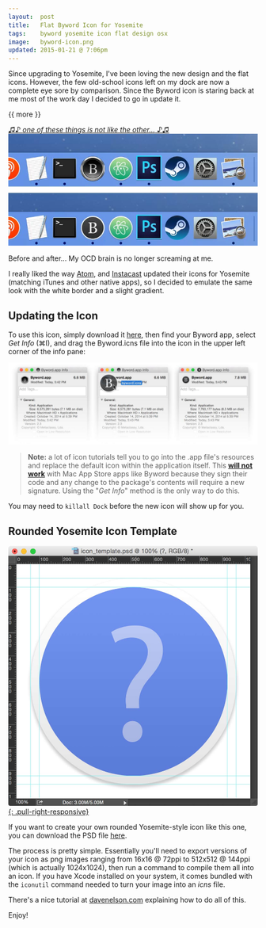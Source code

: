 ```yaml
---
layout:  post
title:   Flat Byword Icon for Yosemite
tags:    byword yosemite icon flat design osx
image:   byword-icon.png
updated: 2015-01-21 @ 7:06pm
---
```


Since upgrading to Yosemite, I've been loving the new design and the flat icons.  However, the few old-school icons left on my dock are now a complete eye sore by comparison.  Since the Byword icon is staring back at me most of the work day I decided to go in update it.

{{ more }}

[♫♪ *one of these things is not like the other...* ♪♫][cookiemonster]
[![Byword icon in the dock](/img/posts/byword-icon-dock.jpg)][cookiemonster]

Before and after... My OCD brain is no longer screaming at me.

I really liked the way [Atom](http://atom.io/), and [Instacast](http://vemedio.com/products/instacast-mac) updated their icons for Yosemite (matching iTunes and other native apps), so I decided to emulate the same look with the white border and a slight gradient.

[cookiemonster]: https://www.youtube.com/watch?v=TxfZbj5vf7Y "one of these things is not like the other..."


## Updating the Icon

To use this icon, simply download it [here][icon-file], then find your Byword app, select *Get Info* (⌘I), and drag the Byword.icns file into the icon in the upper left corner of the info pane:

![Byword icon in the dock](/img/posts/byword-icon-drag.jpg)

> **Note:** a lot of icon tutorials tell you to go into the .app file's resources and replace the default icon within the application itself.  This **[will not work](http://forums.macrumors.com/showthread.php?t=1105471)** with Mac App Store apps like Byword because they sign their code and any change to the package's contents will require a new signature.  Using the "*Get Info*" method is the only way to do this.

You may need to `killall Dock` before the new icon will show up for you.

## Rounded Yosemite Icon Template

[![Yosemite icon template](/img/posts/byword-icon-template.jpg){: .pull-right-responsive}][psd-file]

If you want to create your own rounded Yosemite-style icon like this one, you can download the PSD file [here][psd-file].

The process is pretty simple.  Essentially you'll need to export versions of your icon as png images ranging from 16x16 @ 72ppi to 512x512 @ 144ppi (which is actually 1024x1024), then run a command to compile them all into an icon.  If you have Xcode installed on your system, it comes bundled with the `iconutil` command needed to turn your image into an *icns* file.

There's a nice tutorial at [davenelson.com](http://davenelson.com/make-icon-mac-yosemite/) explaining how to do all of this.

Enjoy!

[icon-file]: http://pixelcog.com.s3.amazonaws.com/blog/byword-icon.zip "Byword.icns"
[psd-file]: http://pixelcog.com.s3.amazonaws.com/blog/icon_template.psd.zip "icon_template.psd"
